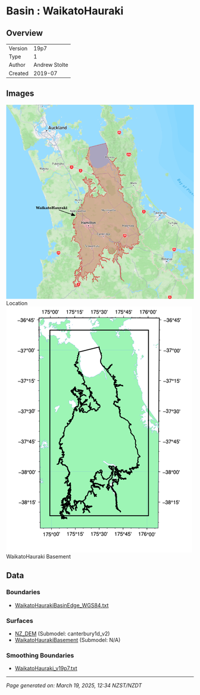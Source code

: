 # Basin : WaikatoHauraki

## Overview
|         |                     |
|---------|---------------------|
| Version | 19p7           |
| Type    | 1        |
| Author  | Andrew Stolte            |
| Created | 2019-07           |


## Images
![](../images/basins/waikato_hauraki_boundary.png) Location
![](../images/basins/waikato_hauraki_outline.png) WaikatoHauraki Basement

## Data
### Boundaries
- [WaikatoHaurakiBasinEdge_WGS84.txt](../../velocity_modelling/Data/Boundaries/WaikatoHaurakiBasinEdge_WGS84.txt)

### Surfaces
- [NZ_DEM](../../velocity_modelling/Data/DEM/NZ_DEM_HD.in) (Submodel: canterbury1d_v2)
- [WaikatoHaurakiBasement](../../velocity_modelling/Data/NI_BASINS/WaikatoHaurakiBasin_WGS84_500m_v2019v07v05.in) (Submodel: N/A)

### Smoothing Boundaries
- [WaikatoHauraki_v19p7.txt](../../velocity_modelling/Data/Boundaries/Smoothing/WaikatoHauraki_v19p7.txt)

---
*Page generated on: March 19, 2025, 12:34 NZST/NZDT*
